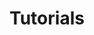 ---
title: "Tutorials"
linkTitle: "Tutorials"
weight: 3
description: >
  Steps to follow to help you create your own contributions.
---